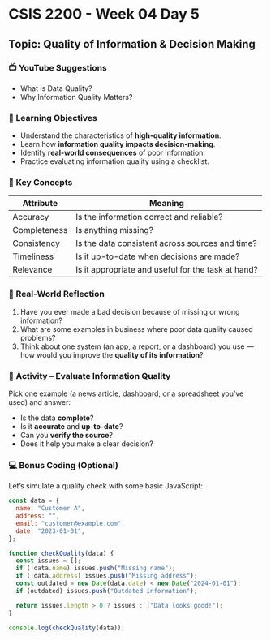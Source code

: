 # CSIS 2200 - Week 04 Day 5

## Topic: Quality of Information & Decision Making

### 📺 YouTube Suggestions

- What is Data Quality?
- Why Information Quality Matters?

### 🎯 Learning Objectives

- Understand the characteristics of **high-quality information**.
- Learn how **information quality impacts decision-making**.
- Identify **real-world consequences** of poor information.
- Practice evaluating information quality using a checklist.

### 📘 Key Concepts

| Attribute    | Meaning                                            |
| ------------ | -------------------------------------------------- |
| Accuracy     | Is the information correct and reliable?           |
| Completeness | Is anything missing?                               |
| Consistency  | Is the data consistent across sources and time?    |
| Timeliness   | Is it up-to-date when decisions are made?          |
| Relevance    | Is it appropriate and useful for the task at hand? |

### 🔎 Real-World Reflection

1. Have you ever made a bad decision because of missing or wrong information?
2. What are some examples in business where poor data quality caused problems?
3. Think about one system (an app, a report, or a dashboard) you use — how would you improve the **quality of its information**?

### 🧠 Activity – Evaluate Information Quality

Pick one example (a news article, dashboard, or a spreadsheet you’ve used) and answer:

- Is the data **complete**?
- Is it **accurate** and **up-to-date**?
- Can you **verify the source**?
- Does it help you make a clear decision?

### 💻 Bonus Coding (Optional)

Let’s simulate a quality check with some basic JavaScript:

```js
const data = {
  name: "Customer A",
  address: "",
  email: "customer@example.com",
  date: "2023-01-01",
};

function checkQuality(data) {
  const issues = [];
  if (!data.name) issues.push("Missing name");
  if (!data.address) issues.push("Missing address");
  const outdated = new Date(data.date) < new Date("2024-01-01");
  if (outdated) issues.push("Outdated information");

  return issues.length > 0 ? issues : ["Data looks good!"];
}

console.log(checkQuality(data));
```
